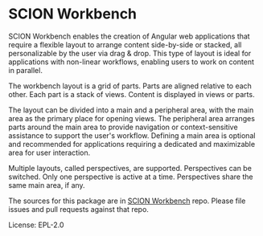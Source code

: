 SCION Workbench
===============

SCION Workbench enables the creation of Angular web applications that require a flexible layout to arrange content side-by-side or stacked, all personalizable by the user via drag & drop. This type of layout is ideal for applications with non-linear workflows, enabling users to work on content in parallel.

The workbench layout is a grid of parts. Parts are aligned relative to each other. Each part is a stack of views. Content is displayed in views or parts.

The layout can be divided into a main and a peripheral area, with the main area as the primary place for opening views. The peripheral area arranges parts around the main area to provide navigation or context-sensitive assistance to support the user's workflow. Defining a main area is optional and recommended for applications requiring a dedicated and maximizable area for user interaction.

Multiple layouts, called perspectives, are supported. Perspectives can be switched. Only one perspective is active at a time. Perspectives share the same main area, if any.

The sources for this package are in [SCION Workbench](https://github.com/SchweizerischeBundesbahnen/scion-workbench) repo. Please file issues and pull requests against that repo.

License: EPL-2.0
